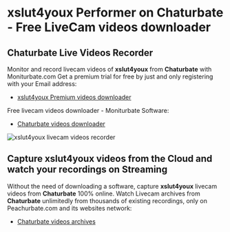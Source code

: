 # xslut4youx Performer on Chaturbate - Free LiveCam videos downloader

## Chaturbate Live Videos Recorder

Monitor and record livecam videos of **xslut4youx** from **Chaturbate** with Moniturbate.com
Get a premium trial for free by just and only registering with your Email address:
* [xslut4youx Premium videos downloader](https://moniturbate.com/request-demo-licence-key.html)

Free livecam videos downloader - Moniturbate Software:
* [Chaturbate videos downloader](https://moniturbate.com/moniturbate-download-software.html)

![xslut4youx livecam videos recorder](https://peachurnet.com/templates/moniturbate-software.png)


## Capture xslut4youx videos from the Cloud and watch your recordings on Streaming

Without the need of downloading a software, capture **xslut4youx** livecam videos from **Chaturbate** 100% online.
Watch Livecam archives from **Chaturbate** unlimitedly from thousands of existing recordings, only on Peachurbate.com and its websites network:
* [Chaturbate videos archives](https://peachurnet.com/)